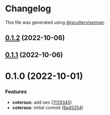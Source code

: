 # Changelog

This file was generated using [@jscutlery/semver](https://github.com/jscutlery/semver).

## [0.1.2](https://github.com/robinpellegrims/pellegrims/compare/cotersus-0.1.1...cotersus-0.1.2) (2022-10-06)

## [0.1.1](https://github.com/robinpellegrims/pellegrims/compare/cotersus-0.1.0...cotersus-0.1.1) (2022-10-06)

# 0.1.0 (2022-10-01)

### Features

- **cotersus:** add seo ([7f29345](https://github.com/robinpellegrims/pellegrims/commit/7f293451c8d109502cb5815cd576a4df1478af39))
- **cotersus:** initial commit ([8a45254](https://github.com/robinpellegrims/pellegrims/commit/8a45254a27e7f4618c60c0ee885fe52f41cec2fe))
